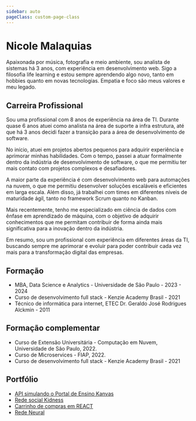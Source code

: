 ```yaml
---
sidebar: auto
pageClass: custom-page-class
---
```


# Nicole Malaquias

Apaixonada por música, fotografia e meio ambiente, sou analista de sistemas há 3 anos, com experiência em desenvolvimento web. Sigo a filosofia life learning e estou sempre aprendendo algo novo, tanto em hobbies quanto em novas tecnologias. Empatia e foco são meus valores e meu legado.

## Carreira Profissional

Sou uma profissional com 8 anos de experiência na área de TI. Durante quase 6 anos atuei como analista na área de suporte a infra estrutura, até que há 3 anos decidi fazer a transição para a área de desenvolvimento de software.

No início, atuei em projetos abertos pequenos para adquirir experiência e aprimorar minhas habilidades. Com o tempo, passei a atuar formalmente dentro da indústria de desenvolvimento de software, o que me permitiu ter mais contato com projetos complexos e desafiadores.

A maior parte da experiência é com desenvolvimento web para automações na nuvem, o que me permitiu desenvolver soluções escaláveis e eficientes em larga escala. Além disso, já trabalhei com times em diferentes níveis de maturidade ágil, tanto no framework Scrum quanto no Kanban.

Mais recentemente, tenho me especializado em ciência de dados com ênfase em aprendizado de máquina, com o objetivo de adquirir conhecimentos que me permitam contribuir de forma ainda mais significativa para a inovação dentro da indústria.

Em resumo, sou um profissional com experiência em diferentes áreas da TI, buscando sempre me aprimorar e evoluir para poder contribuir cada vez mais para a transformação digital das empresas.

## Formação
- MBA, Data Science e Analytics - Universidade de São Paulo - 2023 - 2024
- Curso de desenvolvimento full stack - Kenzie Academy Brasil - 2021 
- Técnico de informática para internet, ETEC Dr. Geraldo José Rodrigues Alckmin - 2011

## Formação complementar

- Curso de Extensão Universitária - Computação em Nuvem, Universidade de São Paulo, 2022.
- Curso de Microservices - FIAP, 2022.
- Curso de desenvolvimento full stack - Kenzie Academy Brasil - 2021 

## Portfólio


- [API simulando o Portal de Ensino Kanvas](https://github.com/nicole-malaquias/Kanvas)
- [Rede social Kidness](https://github.com/nicole-malaquias/kindnes) 
- [Carrinho de compras em REACT](https://github.com/nicole-malaquias/ignite-cart)
- [Rede Neural](https://github.com/nicole-malaquias/rede-neural-lstm)